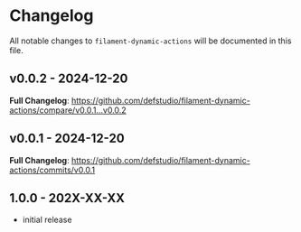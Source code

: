 # Changelog

All notable changes to `filament-dynamic-actions` will be documented in this file.

## v0.0.2 - 2024-12-20

**Full Changelog**: https://github.com/defstudio/filament-dynamic-actions/compare/v0.0.1...v0.0.2

## v0.0.1 - 2024-12-20

**Full Changelog**: https://github.com/defstudio/filament-dynamic-actions/commits/v0.0.1

## 1.0.0 - 202X-XX-XX

- initial release
